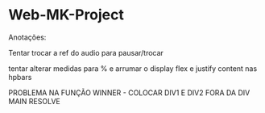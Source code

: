 # Web-MK-Project
 
 Anotações:
 
 Tentar trocar a ref do audio para pausar/trocar
 
 tentar alterar medidas para % e arrumar o display flex e justify content nas hpbars
 
  PROBLEMA NA FUNÇÃO WINNER - COLOCAR DIV1 E DIV2 FORA DA DIV MAIN RESOLVE
